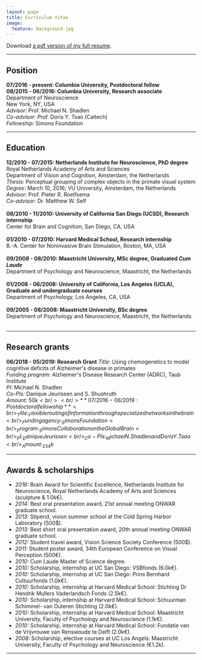 ```yaml
---
layout: page
title: Curriculum Vitae
image:
  feature: Background.jpg
---
```


<i class="fa fa-file-pdf-o"></i> Download [a pdf version of my full resume](cvpdf/resume.pdf).

---

## Position

**07/2016 - present: Columbia University, Postdoctoral fellow**<br/>
**08/2015 - 06/2016: Columbia University, Research associate**<br/>
Department of Neuroscience<br/>
New York, NY, USA<br/>
_Advisor:_ Prof. Michael N. Shadlen<br/>
_Co-advisor:_ Prof. Doris Y. Tsao (Caltech)<br/>
_Fellowship:_ Simons Foundation<br/>



---

## Education

**12/2010 - 07/2015: Netherlands Institute for Neuroscience, PhD degree**<br/>
Royal Netherlands Academy of Arts and Sciences<br/>
Department of Vision and Cognition, Amsterdam, the Netherlands<br/>
_Thesis:_ Perceptual grouping of complex objects in the primate visual system<br/>
_Degree:_ March 10, 2016; VU University, Amsterdam, the Netherlands<br/>
_Advisor:_ Prof. Pieter R. Roelfsema<br/>
_Co-advisor:_ Dr. Matthew W. Self<br/><br/>
**08/2010 - 11/2010: University of California San Diego (UCSD), Research internship**<br/>
Center for Brain and Cognition, San Diego, CA, USA<br/><br/>
**01/2010 - 07/2010: Harvard Medical School, Research internship**<br/>
B.-A. Center for Noninvasive Brain Stimulation, Boston, MA, USA<br/><br/>
**09/2008 - 08/2010: Maastricht University, MSc degree, Graduated _Cum Laude_**<br/>
Department of Psychology and Neuroscience, Maastricht, the Netherlands<br/><br/>
**01/2008 - 06/2008: University of California, Los Angeles (UCLA), Graduate and undergraduate courses**<br/>
Department of Psychology, Los Angeles, CA, USA<br/><br/>
**09/2005 - 08/2008: Maastricht University, BSc degree**<br/>
Department of Psychology and Neuroscience, Maastricht, the Netherlands<br/><br/>


---

## Research grants

**06/2018 -	05/2019: Research Grant**
_Title:_ Using chemogenetics to model cognitive deficits of Alzheimer's disease in primates<br/>
_Funding program:_ Alzheimer's Disease Research Center (ADRC), Taub Institute<br/>
_PI:_ Michael N. Shadlen<br/>
_Co-PIs:_  Danique Jeurissen and S. Shushruth<br/>
_Amount:_ 50k$<br/><br/>
**07/2016 -	06/2019: Postdoctoral fellowship**<br/>
_Title:_ Flexible routing of information through specialized networks in the brain<br/>
_Funding agency:_ Simons Foundation<br/>
_Program:_ Simons Collaboration on the Global Brain<br/>
_PI:_ Danique Jeurissen<br/>
_Co-PIs:_ Michael N. Shadlen and Doris Y. Tsao<br/>
_Amount:_ 234k$<br/>


---

## Awards & scholarships

* _2016:_ Brain Award for Scientific Excellence, Netherlands Institute for Neuroscience, Royal Netherlands Academy of Arts and Sciences (sculpture & 1.0k€).<br/>
* _2014:_ Best oral presentation award, 21st annual meeting ONWAR graduate school.<br/>
* _2013:_ Stipend, vision summer school at the Cold Spring Harbor Laboratory (500$).<br/>
* _2013:_ Best short oral presentation award, 20th annual meeting ONWAR graduate school.<br/>
* _2012:_ Student travel award, Vision Science Society Conference (500$).<br/>
* _2011:_ Student poster award, 34th European Conference on Visual Perception (500€).<br/>
* _2010:_ Cum Laude Master of Science degree.<br/>
* _2010:_ Scholarship, internship at UC San Diego: VSBfonds (6.0k€).<br/>
* _2010:_ Scholarship, internship at UC San Diego: Prins Bernhard Cultuurfonds (1.0k€).<br/>
* _2010:_ Scholarship, internship at Harvard Medical School: Stichting Dr Hendrik Mullers Vaderlandsch Fonds (2.5k€).<br/>
* _2010:_ Scholarship, internship at Harvard Medical School: Schuurman Schimmel- van Outeren Stichting (2.0k€).<br/>
* _2010:_ Scholarship, internship at Harvard Medical School: Maastricht University, Faculty of Psychology and Neuroscience (1.1k€).<br/>
* _2010:_ Scholarship, internship at Harvard Medical School: Fundatie van de Vrijvrouwe van Renswoude te Delft (2.0k€).<br/>
* _2008:_ Scholarship, elective courses at UC Los Angels: Maastricht University, Faculty of Psychology and Neuroscience (€1.2k).<br/>


---
